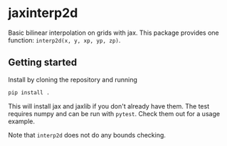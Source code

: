# jaxinterp2d

Basic bilinear interpolation on grids with jax. This package provides one function:
`interp2d(x, y, xp, yp, zp)`.

## Getting started

Install by cloning the repository and running

```bash
pip install .
```

This will install jax and jaxlib if you don't already have them. The test
requires numpy and can be run with `pytest`. Check them out for a usage example.

Note that `interp2d` does not do any bounds checking.
